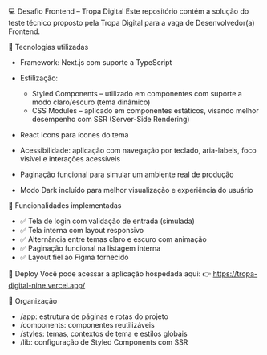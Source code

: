 💻 Desafio Frontend – Tropa Digital
Este repositório contém a solução do teste técnico proposto pela Tropa Digital para a vaga de Desenvolvedor(a) Frontend.

🔧 Tecnologias utilizadas

- Framework: Next.js com suporte a TypeScript

- Estilização:
  - Styled Components – utilizado em componentes com suporte a modo claro/escuro (tema dinâmico)
  - CSS Modules – aplicado em componentes estáticos, visando melhor desempenho com SSR (Server-Side Rendering)

- React Icons para ícones do tema
- Acessibilidade: aplicação com navegação por teclado, aria-labels, foco visível e interações acessíveis
- Paginação funcional para simular um ambiente real de produção
- Modo Dark incluído para melhor visualização e experiência do usuário

📸 Funcionalidades implementadas
- ✅ Tela de login com validação de entrada (simulada)
- ✅ Tela interna com layout responsivo
- ✅ Alternância entre temas claro e escuro com animação
- ✅ Paginação funcional na listagem interna
- ✅ Layout fiel ao Figma fornecido

🚀 Deploy
Você pode acessar a aplicação hospedada aqui:
👉 https://tropa-digital-nine.vercel.app/

📁 Organização
- /app: estrutura de páginas e rotas do projeto
- /components: componentes reutilizáveis
- /styles: temas, contextos de tema e estilos globais
- /lib: configuração de Styled Components com SSR
